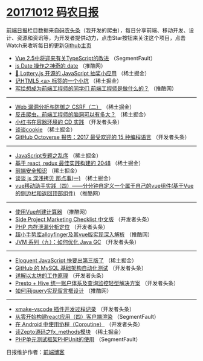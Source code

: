 # [20171012 码农日报](http://hao.caibaojian.com/date/2017/10/12)

[前端日报](http://caibaojian.com/c/news)栏目数据来自[码农头条](http://hao.caibaojian.com/)（我开发的爬虫），每日分享前端、移动开发、设计、资源和资讯等，为开发者提供动力，点击Star按钮来关注这个项目，点击Watch来收听每日的更新[Github主页](https://github.com/kujian/frontendDaily)
* [Vue 2.5中将迎来有关TypeScript的改进](http://hao.caibaojian.com/53550.html) （SegmentFault）
* [js Date 操作之神奇的 date](http://hao.caibaojian.com/53559.html) （推酷网）
* [🎲 Lottery.js 开源的 JavaScript 抽奖小应用](http://hao.caibaojian.com/53579.html) （稀土掘金）
* [记HTML5 &lt;a&gt; 标签的一个小坑](http://hao.caibaojian.com/53571.html) （稀土掘金）
* [写给想成为前端工程师的同学们 前端工程师是做什么的？](http://hao.caibaojian.com/53551.html) （推酷网）

***
* [Web 漏洞分析与防御之 CSRF（二）](http://hao.caibaojian.com/53572.html) （稀土掘金）
* [反击爬虫，前端工程师的脑洞可以有多大？](http://hao.caibaojian.com/53574.html) （稀土掘金）
* [小红书在容器环境的 CD 实践](http://hao.caibaojian.com/53606.html) （开发者头条）
* [谈谈cookie](http://hao.caibaojian.com/53573.html) （稀土掘金）
* [GitHub Octoverse 报告：2017 最受欢迎的 15 种编程语言](http://hao.caibaojian.com/53615.html) （开发者头条）

***
* [JavaScript专题之乱序](http://hao.caibaojian.com/53567.html) （稀土掘金）
* [基于 react, redux 最佳实践构建的 2048](http://hao.caibaojian.com/53569.html) （稀土掘金）
* [前端安全知识](http://hao.caibaojian.com/53580.html) （稀土掘金）
* [谈谈 js  深浅拷贝 那点事(一)](http://hao.caibaojian.com/53570.html) （稀土掘金）
* [vue移动助手实践（四）——分分钟自定义一个属于自己的vue组件(基于Vue的侧边栏和返回顶部组件)](http://hao.caibaojian.com/53555.html) （推酷网）

***
* [使用Vue创建计算器](http://hao.caibaojian.com/53552.html) （推酷网）
* [Side Project Marketing Checklist 中文版](http://hao.caibaojian.com/53610.html) （开发者头条）
* [PHP 内存泄漏分析定位](http://hao.caibaojian.com/53601.html) （开发者头条）
* [超小手势库alloyfinger及其vue版实现深入解析](http://hao.caibaojian.com/53557.html) （推酷网）
* [JVM 系列（九）：如何优化 Java GC](http://hao.caibaojian.com/53602.html) （开发者头条）

***
* [Eloquent JavaScript 快要出第三版了](http://hao.caibaojian.com/53566.html) （稀土掘金）
* [GitHub 的 MySQL 基础架构自动化测试](http://hao.caibaojian.com/53607.html) （开发者头条）
* [详解以太坊的工作原理](http://hao.caibaojian.com/53608.html) （开发者头条）
* [Presto + Hive 统一账户体系及查询监控轻型解决方案](http://hao.caibaojian.com/53609.html) （开发者头条）
* [如何用jquery实现留言框设计](http://hao.caibaojian.com/53556.html) （推酷网）

***
* [xmake-vscode 插件开发过程记录](http://hao.caibaojian.com/53611.html) （开发者头条）
* [从零开始构建react应用（四）客户端渲染](http://hao.caibaojian.com/53546.html) （SegmentFault）
* [在 Android 中使用协程（Coroutine）](http://hao.caibaojian.com/53612.html) （开发者头条）
* [读Zepto源码之fx_methods模块](http://hao.caibaojian.com/53575.html) （稀土掘金）
* [PHP单元测试框架PHPUnit的使用](http://hao.caibaojian.com/53548.html) （SegmentFault）

日报维护作者：[前端博客](http://caibaojian.com/) 